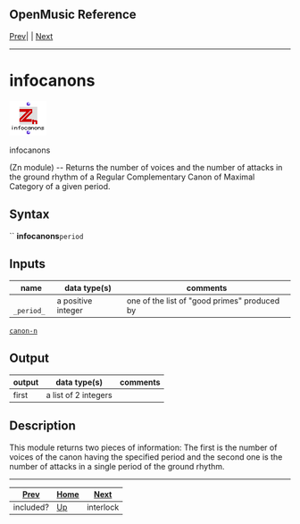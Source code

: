 OpenMusic Reference  
---  
[Prev](included)| | [Next](interlock)  
  
* * *

# infocanons

![](figures/functions/zn/infocanons.png)

  
  
infocanons  
  
(Zn module) \-- Returns the number of voices and the number of attacks in the
ground rhythm of a Regular Complementary Canon of Maximal Category of a given
period.  

## Syntax

`` **infocanons**` period `

## Inputs

name| data type(s)| comments  
---|---|---  
` _period_`|  a positive integer| one of the list of "good primes" produced by
[`canon-n`](canon-n)  
  
## Output

output| data type(s)| comments  
---|---|---  
first| a list of 2 integers |  
  
## Description

This module returns two pieces of information: The first is the number of
voices of the canon having the specified period and the second one is the
number of attacks in a single period of the ground rhythm.

* * *

[Prev](included)| [Home](index)| [Next](interlock)  
---|---|---  
included?| [Up](funcref.main)| interlock

